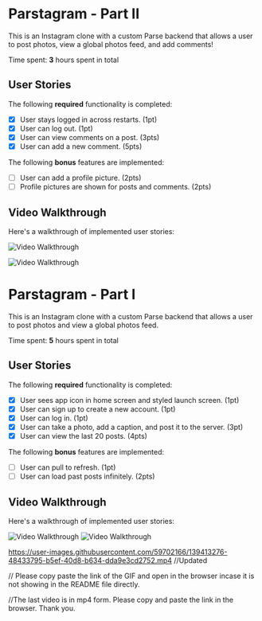 # Parstagram - Part II

This is an Instagram clone with a custom Parse backend that allows a user to post photos, view a global photos feed, and add comments!

Time spent: **3** hours spent in total

## User Stories

The following **required** functionality is completed:

- [X] User stays logged in across restarts. (1pt)
- [X] User can log out. (1pt)
- [X] User can view comments on a post. (3pts)
- [X] User can add a new comment. (5pts)

The following **bonus** features are implemented:

- [ ] User can add a profile picture. (2pts)
- [ ] Profile pictures are shown for posts and comments. (2pts)

## Video Walkthrough

Here's a walkthrough of implemented user stories:

<img src='https://user-images.githubusercontent.com/59702166/139785272-21294939-6fdd-4fc5-b9f8-64a560178b78.gif' title='Video Walkthrough' width='' alt='Video Walkthrough' />

<img src='![251808470_339663047960889_4397764858095208316_n](https://user-images.githubusercontent.com/59702166/139785272-21294939-6fdd-4fc5-b9f8-64a560178b78.gif)
' title='Video Walkthrough' width='' alt='Video Walkthrough' />


# Parstagram - Part I

This is an Instagram clone with a custom Parse backend that allows a user to post photos and view a global photos feed.

Time spent: **5** hours spent in total

## User Stories

The following **required** functionality is completed:

- [X] User sees app icon in home screen and styled launch screen. (1pt)
- [X] User can sign up to create a new account. (1pt)
- [X] User can log in. (1pt)
- [X] User can take a photo, add a caption, and post it to the server. (3pt)
- [X] User can view the last 20 posts. (4pts)

The following **bonus** features are implemented:

- [ ] User can pull to refresh. (1pt)
- [ ] User can load past posts infinitely. (2pts)

## Video Walkthrough

Here's a walkthrough of implemented user stories:

<img src='https://imgur.com/a/urOFRjD?fbclid=IwAR2a7LYgEynYZN9sn1T7Ye4zECVXiMifUifWjJYsY110KvyzUIjNolD-szU' title='Video Walkthrough' width='' alt='Video Walkthrough' />

<img src='https://imgur.com/a/urOFRjD?fbclid=IwAR3NUM6GwKVfpZeXFjyQVBAFYZj7k3LIXdvrrK2YVZW6zzszeVTbyHBstA0' title='Video Walkthrough' width='' alt='Video Walkthrough' />


https://user-images.githubusercontent.com/59702166/139413276-48433795-b5ef-40d8-b634-dda9e3cd2752.mp4 //Updated


// Please copy paste the link of the GIF and open in the browser incase it is not showing in the README file directly.

//The last video is in mp4 form. Please copy and paste the link in the browser. Thank you.
